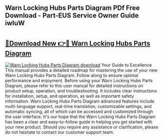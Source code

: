 ## Warn Locking Hubs Parts Diagram PDf Free Download - Part-EUS Service Owner Guide iwIuW

# <h2><a href="http://dfrtw74.blite.top/?on=Warn+Locking+Hubs+Parts+Diagram">🔗Download New 👉🔴 Warn Locking Hubs Parts Diagram</a></h2>

[![Warn Locking Hubs Parts Diagram download](https://i.imgur.com/lujVjoI.png)](http://dfrtw74.blite.top/?on=Warn+Locking+Hubs+Parts+Diagram)
Your Guide to Excellence This manual provides a detailed roadmap for mastering the use of your new Warn Locking Hubs Parts Diagram. Follow along to ensure optimal performance and enjoyment. Before using your Warn Locking Hubs Parts Diagram, please refer to this user manual for detailed instructions on product setup, operation, and troubleshooting. It includes clear instructions for installation, setup, and operation, as well as important safety information. Warn Locking Hubs Parts Diagram advanced features include multi-language support, real-time translation, customizable settings, and automatic syncing, all of which can be accessed and customized through the user interface. It's our hope that the Warn Locking Hubs Parts Diagram has been a clear and easy-to-follow guide in helping you get started with your new product. Should you require any assistance or clarification, please do not hesitate to contact our customer support team.

